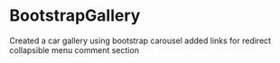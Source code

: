 # BootstrapGallery

Created a car gallery using bootstrap carousel
added links for redirect
collapsible menu
comment section
